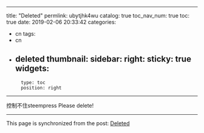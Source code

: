 
---
title: "Deleted"
permlink: ubytjhk4wu
catalog: true
toc_nav_num: true
toc: true
date: 2019-02-06 20:33:42
categories:
- cn
tags:
- cn
- deleted
thumbnail: 
sidebar:
    right:
        sticky: true
widgets:
    -
        type: toc
        position: right
---


控制不住steempress
Please delete!

- - -

This page is synchronized from the post: [Deleted](https://steemit.com/@ericet/ubytjhk4wu)
